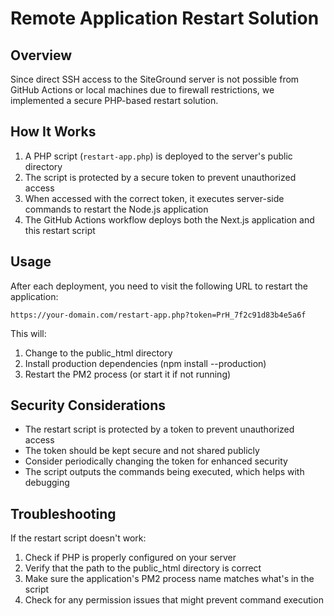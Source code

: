 # Remote Application Restart Solution

## Overview

Since direct SSH access to the SiteGround server is not possible from GitHub Actions or local machines due to firewall restrictions, we implemented a secure PHP-based restart solution.

## How It Works

1. A PHP script (`restart-app.php`) is deployed to the server's public directory
2. The script is protected by a secure token to prevent unauthorized access
3. When accessed with the correct token, it executes server-side commands to restart the Node.js application
4. The GitHub Actions workflow deploys both the Next.js application and this restart script

## Usage

After each deployment, you need to visit the following URL to restart the application:

```
https://your-domain.com/restart-app.php?token=PrH_7f2c91d83b4e5a6f
```

This will:
1. Change to the public_html directory
2. Install production dependencies (npm install --production)
3. Restart the PM2 process (or start it if not running)

## Security Considerations

- The restart script is protected by a token to prevent unauthorized access
- The token should be kept secure and not shared publicly
- Consider periodically changing the token for enhanced security
- The script outputs the commands being executed, which helps with debugging

## Troubleshooting

If the restart script doesn't work:

1. Check if PHP is properly configured on your server
2. Verify that the path to the public_html directory is correct
3. Make sure the application's PM2 process name matches what's in the script
4. Check for any permission issues that might prevent command execution
